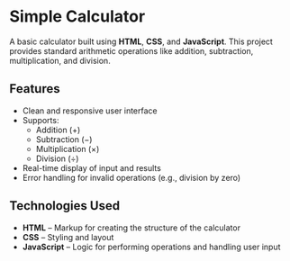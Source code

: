 # Simple Calculator

A basic calculator built using **HTML**, **CSS**, and **JavaScript**. This project provides standard arithmetic operations like addition, subtraction, multiplication, and division.

## Features

- Clean and responsive user interface
- Supports:
  - Addition (+)
  - Subtraction (−)
  - Multiplication (×)
  - Division (÷)
- Real-time display of input and results
- Error handling for invalid operations (e.g., division by zero)


## Technologies Used

- **HTML** – Markup for creating the structure of the calculator
- **CSS** – Styling and layout
- **JavaScript** – Logic for performing operations and handling user input


